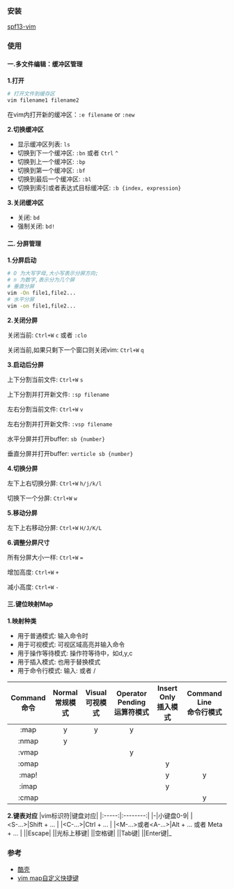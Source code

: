 ### 安装
[spf13-vim](https://github.com/spf13/spf13-vim)

### 使用

#### 一.多文件编辑：缓冲区管理

**1.打开**

```bash
# 打开文件到缓存区
vim filename1 filename2
```

在vim内打开新的缓冲区：`:e filename` or `:new`

**2.切换缓冲区**

- 显示缓冲区列表: `ls`
- 切换到下一个缓冲区: `:bn` 或者 `Ctrl` `^`
- 切换到上一个缓冲区: `:bp`
- 切换到第一个缓冲区: `:bf`
- 切换到最后一个缓冲区: `:bl`
- 切换到索引或者表达式目标缓冲区: `:b {index, expression}`

**3.关闭缓冲区**

- 关闭: `bd`
- 强制关闭: `bd!`

#### 二. 分屏管理

**1.分屏启动**

```bash
# O 为大写字母,大小写表示分屏方向;
# n 为数字,表示分为几个屏
# 垂直分屏
vim -On file1,file2...
# 水平分屏
vim -on file1,file2...
```

**2.关闭分屏**

关闭当前: `Ctrl+W` `c` 或者 `:clo`

关闭当前,如果只剩下一个窗口则关闭vim: `Ctrl+W` `q`

**3.启动后分屏**

上下分割当前文件: `Ctrl+W` `s`

上下分割并打开新文件: `:sp filename`

左右分割当前文件: `Ctrl+W` `v`

左右分割并打开新文件: `:vsp filename`

水平分屏并打开buffer: `sb {number}`

垂直分屏并打开buffer: `verticle sb {number}`

**4.切换分屏**

左下上右切换分屏: `Ctrl+W` `h/j/k/l`

切换下一个分屏: `Ctrl+W` `w`

**5.移动分屏**

左下上右移动分屏: `Ctrl+W` `H/J/K/L`

**6.调整分屏尺寸**

所有分屏大小一样: `Ctrl+W` `=`

增加高度: `Ctrl+W` `+`

减小高度: `Ctrl+W` `-`

#### 三.键位映射Map

**1.映射种类**

- 用于普通模式: 输入命令时
- 用于可视模式: 可视区域高亮并输入命令
- 用于操作等待模式: 操作符等待中，如d,y,c
- 用于插入模式: 也用于替换模式
- 用于命令行模式: 输入: 或者 /

| Command<br/>命令|Normal<br/>常规模式|Visual<br/>可视模式|Operator Pending<br/>运算符模式|Insert Only<br/>插入模式|Command Line<br/>命令行模式|
|:---------:|:---------:|:--------:|:---------:|:-----------:|:---------:|
|:map|y|y|y|||
|:nmap|y|||||
|:vmap|||y|||
|:omap||||y||
|:map!||||y|y|
|:imap||||y||
|:cmap|||||y|

**2.键表对应**
|vim标识符|键盘对应|
|:-----:|:--------:|
|<k0>-<k9>|小键盘0-9|
|<S-...>|Shift + ... |
|<C-...>|Ctrl + ... |
|<M-...>或者<A-...>|Alt + ... 或者 Meta + ... |
|<Esc>|Escape|
|<Up>|光标上移键|
|<Space>|空格键|
|<Tab>|Tab键|
|<CR>|Enter键|_

### 参考
- [酷壳](http://coolshell.cn/)
- [vim map自定义快捷键](http://blog.jasonding.top/2015/04/29/Developer%20Kits/%E3%80%90Vim%E3%80%91%E4%BD%BF%E7%94%A8map%E8%87%AA%E5%AE%9A%E4%B9%89%E5%BF%AB%E6%8D%B7%E9%94%AE/)
